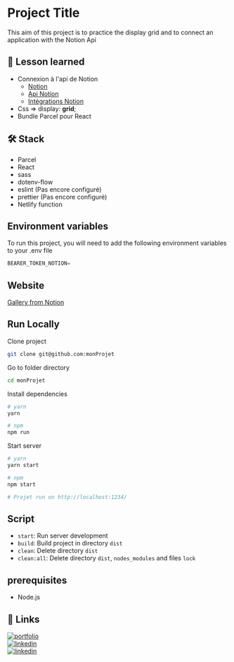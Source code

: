 # Project Title

This aim of this project is to practice the display grid and to connect an application with the Notion Api

## 📖 Lesson learned

- Connexion à l'api de Notion
  - [Notion](https://www.notion.so/)
  - [Api Notion](https://developers.notion.com/)
  - [Intégrations Notion](https://www.notion.so/my-integrations)
- Css => display: **grid**;
- Bundle Parcel pour React

## 🛠 Stack

- Parcel
- React
- sass
- dotenv-flow
- eslint (Pas encore configuré)
- prettier (Pas encore configuré)
- Netlify function

## Environment variables

To run this project, you will need to add the following environment variables to your .env file

```js
BEARER_TOKEN_NOTION=
```

## Website

[Gallery from Notion](https://from-notion-gallery.netlify.app/)

## Run Locally

Clone project

```bash
git clone git@github.com:monProjet
```

Go to folder directory

```bash
cd monProjet
```

Install dependencies

```bash
# yarn
yarn

# npm
npm run
```

Start server

```bash
# yarn
yarn start

# npm
npm start

# Projet run on http://localhost:1234/
```

## Script

- `start`: Run server development
- `build`: Build project in directory `dist`
- `clean`: Delete directory `dist`
- `clean:all`: Delete directory `dist`, `nodes_modules` and files `lock`

## prerequisites

- Node.js

## 🔗 Links

[![portfolio](https://img.shields.io/badge/my_portfolio-000?style=for-the-badge&logo=ko-fi&logoColor=white)](https://maillot-geoffrey-portfolio.xyz/)  
[![linkedin](https://img.shields.io/badge/linkedin-0A66C2?style=for-the-badge&logo=linkedin&logoColor=white)](https://www.linkedin.com/in/geoffrey-maillot-06a1411bb/)  
[![linkedin](https://img.shields.io/badge/github-24292F?style=for-the-badge&logo=github&logocolor=white)](https://github.com/Geoffrey-Maillot/)
